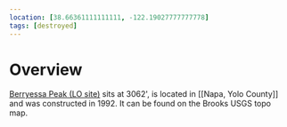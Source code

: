 ```yaml
---
location: [38.66361111111111, -122.19027777777778]
tags: [destroyed]
---
```


# Overview

[Berryessa Peak (LO site)](http://www.peakbagging.com/CALookoutPhotos/Berryessa.html) sits at 3062', is located in [[Napa, Yolo County]] and was constructed in 1992. It can be found on the Brooks USGS topo map.

